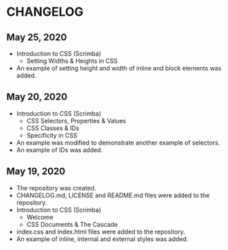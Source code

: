 # CHANGELOG

## May 25, 2020
- Introduction to CSS (Scrimba)
  - Setting Widths & Heights in CSS
- An example of setting height and width of inline and block elements was added.

## May 20, 2020
- Introduction to CSS (Scrimba)
  - CSS Selectors, Properties & Values
  - CSS Classes & IDs
  - Specificity in CSS
- An example was modified to demonstrate another example of selectors.
- An example of IDs was added.

## May 19, 2020
- The repository was created.
- CHANGELOG.md, LICENSE and README.md files were added to the repository.
- Introduction to CSS (Scrimba)
  - Welcome
  - CSS Documents & The Cascade
- index.css and index.html files were added to the repository.
- An example of inline, internal and external styles was added.
